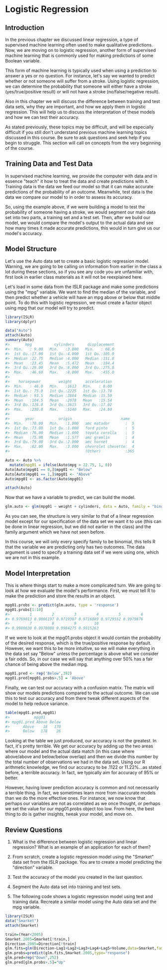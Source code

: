 # Logistic Regression

## Introduction

In the previous chapter we discussed linear regression, a type of supervised machine learning often used to make qualitative predictions. Now, we are moving on to logistic regression, another form of supervised machine learning that is commonly used for making predictions of some Boolean variable.  

This form of machine learning is typically used when using a prediction to answer a yes or no question. For instance, let's say we wanted to predict whether or not someone will suffer from a stroke. Using logistic regression, we can determine the probability that someone will either have a stroke (yes/true/positive result) or will not have a stroke (no/false/negative result). 

Also in this chapter we will discuss the difference between training and test data sets, why they are important, and how we apply them in logistic regression. This will help us to discuss the interpretation of these models and how we can test their accuracy. 

As stated previously, these topics may be difficult, and will be especially difficult if you still don't understand previous machine learning topics discussed in this course. Be sure to ask questions and seek help if you begin to struggle. This section will call on concepts from the very beginning of the course. 


## Training Data and Test Data

In supervised machine learning, we provide the computer with data and in essence "teach" it how to treat the data and create predictions with it. Training data is the data we feed our model so that it can make accurate predictions of the probability of an outcome. Meanwhile, test data is the data we compare our model to in order to assess its accuracy. 

So, using the example above, if we were building a model to test the probability of someone having a stroke, we would segment our main data set into two parts, a training set and a test set. Then, after we build our model, we would compare the model's output to the actual data and see how many times it made accurate predictions, this would in turn give us our model's accuracy. 


## Model Structure

Let's use the Auto data set to create a basic logistic regression model. Warning, we are going to be calling on information from earlier in the class a lot during these sections, so if you see any code you are unfamiliar with, first look in earlier class materials as it will not be reexplained here. 

Let's load in some data from the ISLR package and make some predictions using the "mpg" variable. We want to find the median of the variable, and then predict whether a vehicle will have an mpg above or below that middle point. To do this with logistic regression, we must create a factor object using mpg that our model will try to predict. 


```r
library(ISLR)
library(dplyr)

data("Auto")
attach(Auto)
summary(Auto)
#>       mpg          cylinders      displacement  
#>  Min.   : 9.00   Min.   :3.000   Min.   : 68.0  
#>  1st Qu.:17.00   1st Qu.:4.000   1st Qu.:105.0  
#>  Median :22.75   Median :4.000   Median :151.0  
#>  Mean   :23.45   Mean   :5.472   Mean   :194.4  
#>  3rd Qu.:29.00   3rd Qu.:8.000   3rd Qu.:275.8  
#>  Max.   :46.60   Max.   :8.000   Max.   :455.0  
#>                                                 
#>    horsepower        weight      acceleration  
#>  Min.   : 46.0   Min.   :1613   Min.   : 8.00  
#>  1st Qu.: 75.0   1st Qu.:2225   1st Qu.:13.78  
#>  Median : 93.5   Median :2804   Median :15.50  
#>  Mean   :104.5   Mean   :2978   Mean   :15.54  
#>  3rd Qu.:126.0   3rd Qu.:3615   3rd Qu.:17.02  
#>  Max.   :230.0   Max.   :5140   Max.   :24.80  
#>                                                
#>       year           origin                      name    
#>  Min.   :70.00   Min.   :1.000   amc matador       :  5  
#>  1st Qu.:73.00   1st Qu.:1.000   ford pinto        :  5  
#>  Median :76.00   Median :1.000   toyota corolla    :  5  
#>  Mean   :75.98   Mean   :1.577   amc gremlin       :  4  
#>  3rd Qu.:79.00   3rd Qu.:2.000   amc hornet        :  4  
#>  Max.   :82.00   Max.   :3.000   chevrolet chevette:  4  
#>                                  (Other)           :365

Auto <- Auto %>% 
  mutate(mpg01 = ifelse(Auto$mpg > 22.75, 1, 0))
Auto[Auto$mpg01 == 0,]$mpg01 <- "Below"
Auto[Auto$mpg01 == 1,]$mpg01 <- "Above"
Auto$mpg01 <- as.factor(Auto$mpg01)

attach(Auto)
```

Now that we have a variable to predict, we can build the model. 


```r
glm.auto <- glm(mpg01 ~ weight + cylinders, data = Auto, family = "binomial")
```

As you can see, the structure is very similar to that of a linear regression model except for our specification of the data set we want it to use (this can be done in linear regression, but we did not earlier in the class) and the family argument which we have not seen before. 

In this course, we will only every specify family to be binomial, this tells R that the variable we are predicting only has two outcomes. The data argument is used to specify a training data set if we were using one, which we are not in this example. 


## Model Interpretation

This is where things start to make a more complicated turn. We are going to look at how we evaluate the model's performance. First, we must tell R to make the prediction and store the results in an object. 


```r
mpg01.probs <- predict(glm.auto, type = 'response')
mpg01.probs[1:10]
#>         1         2         3         4         5         6 
#> 0.9769013 0.9866197 0.9719307 0.9716889 0.9729552 0.9979876 
#>         7         8         9        10 
#> 0.9980630 0.9978088 0.9984275 0.9915263
```

If we were to look at the mpg01.probs object it would contain the probability of the desired response, which is the true/positive response by default. However, we want this to be more intuitive, so we will make everything in the data set say "Below" unless the percentage is above what we consider a fair odds. So, in our case we will say that anything over 50% has a fair chance of being above the median mpg. 


```r
mpg01.pred <- rep('Below',392)
mpg01.pred[mpg01.probs>.5] = 'Above'
```

Finally, we can test our accuracy with a confusion matrix. The matrix will show our models predictions compared to the actual outcome. We can use this to test our accuracy and from there tweak different aspects of the model to help reduce variance. 


```r
table(mpg01.pred,mpg01)
#>           mpg01
#> mpg01.pred Above Below
#>      Above    18   170
#>      Below   178    26
```

Looking at the table we just produced, our accuracy is not the greatest. In fact, it's pretty terrible. We get our accuracy by adding up the two areas where our model and the actual data match (in this case where above/above and below/below overlap) and then we divide this number by the total number of observations we had in the data set. Using our R arithmetic knowledge, we find our accuracy to be .1122 or 11.22%...as stated before, a terrible accuracy. In fact, we typically aim for accuracy of 95% or better.

However, having lower prediction accuracy is common and not necessarily a terrible thing. In fact, we sometimes learn more from inaccurate models than we do the more effective ones. For instance, we now know that perhaps our variables are not as correlated as we once thought, or perhaps we set the value for our mpg01.probs object too low. From here, the best thing to do is gather insights, tweak your model, and move on. 

## Review Questions

1) What is the difference between logistic regression and linear regression? What is an example of an application for each of them?

2) From scratch, create a logistic regression model using the "Smarket" data set from the ISLR package. You are to create a model predicting the "direction" variable. 

3) Test the accuracy of the model you created in the last question.

4) Segment the Auto data set into training and test sets. 

5) The following code shows a logistic regression model using test and training data. Recreate a similar model using the Auto data set and the mpg variable. 


```r
library(ISLR)
data("Smarket")
attach(Smarket)

train=(Year<2005)
Smarket.2005=Smarket[!train,]
Direction.2005=Direction[!train]
glm.fits=glm(Direction~Lag1+Lag2+Lag3+Lag4+Lag5+Volume,data=Smarket,family=binomial,subset=train)
glm.probs=predict(glm.fits,Smarket.2005,type="response")
glm.pred=rep("Down",252)
glm.pred[glm.probs>.5]="Up"
```

